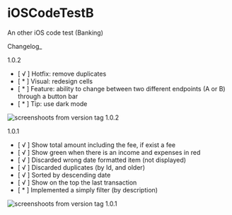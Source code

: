 # iOSCodeTestB
An other iOS code test (Banking)

Changelog_

1.0.2
 - [ √ ] Hotfix:  remove duplicates
 - [ * ] Visual:  redesign cells
 - [ * ] Feature: ability to change between two different endpoints (A or B) through a button bar
 - [ * ] Tip: use dark mode

![screenshoots from version tag 1.0.2](https://ipon.es/apps/iOSCodeTestB/img/cap-iOSCodeTestB-102.jpg)


1.0.1
 - [ √ ] Show total amount including the fee, if exist a fee
 - [ √ ] Show green when there is an income and expenses in red
 - [ √ ] Discarded wrong date formatted item (not displayed)
 - [ √ ] Discarded duplicates (by Id, and older)
 - [ √ ] Sorted by descending date
 - [ √ ] Show on the top the last transaction
 - [ * ] Implemented a simply filter (by description)

![screenshoots from version tag 1.0.1](https://ipon.es/apps/iOSCodeTestB/img/cap-iOSCodeTestB-101.jpg)
<!--stackedit_data:
eyJoaXN0b3J5IjpbMjExMTA1MDYwNiwtNjAwNTI1MDIzXX0=
-->

